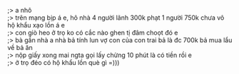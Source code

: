 ;> a nhô<br>
;> trên mạng bịp á e, hô nhà 4 người lãnh 300k phạt 1 người 750k chưa vô hộ khẩu xạo lồn á e<br>
;> con giò heo ở trọ ko có cắc nào ghen tị đâm choọt đó e<br>
;> bà gần nhà a nhà bả tính lun vợ con của con trai bả là đc 700k bả mua lẩu về bả ăn<br>
;> nộp giấy xong mai ngta gọi lấy chừng 10 phút là có tiền rồi e<br>
;> ở trọ đéo có hộ khẩu lồn què gì =)))
